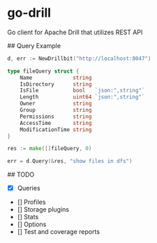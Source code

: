# go-drill
Go client for Apache Drill that utilizes REST API

## Query Example

```go
d, err := NewDrillbit("http://localhost:8047")

type fileQuery struct {
    Name             string
    IsDirectory      string
    IsFile           bool   `json:",string"`
    Length           uint64 `json:",string"`
    Owner            string
    Group            string
    Permissions      string
    AccessTime       string
    ModificationTime string
}

res := make([]fileQuery, 0)

err = d.Query(&res, "show files in dfs")
```

## TODO

- [X] Queries
- [] Profiles
- [] Storage plugins
- [] Stats
- [] Options
- [] Test and coverage reports
